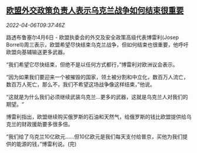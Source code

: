 <!--1649239262000-->
[欧盟外交政策负责人表示乌克兰战争如何结束很重要](https://cn.reuters.com/article/eu-ukraine-crisis-comments-0406-wedn-idCNKCS2LY0VH)
------

<div><i>2022-04-06T09:37:46Z</i></div><p>路透布鲁塞尔4月6日 - 欧盟执委会的外交及安全政策高级代表博雷利(Josep Borrell)周三表示，欧盟希望尽快结束乌克兰战争，但如何结束也很重要，他呼吁欧盟向基辅输送更多武器。</p><p>“我们希望它尽快结束，但绝不是以任何方式都行，”博雷利对欧洲议会表示。</p><p>“因为如果我们要迎来一个被摧毁的国家，领土被分割和中立化，数百万人流亡，数百万人死亡，那么不，我们不希望这场战争像这样结束，”他说。</p><p>“这就是为什么我们必须继续武装乌克兰...更多的武器，这就是乌克兰人对我们的期望。“</p><p>博雷利指出，欧盟继续购买俄罗斯的石油和天然气，给俄罗斯的钱比欧盟提供给乌克兰的财政援助要多很多倍。</p><p>“我们给了乌克兰10亿欧元......但10亿欧元是我们每天支付给普京，买他为我们提供的能源的钱，”博雷利说。(完)</p>

